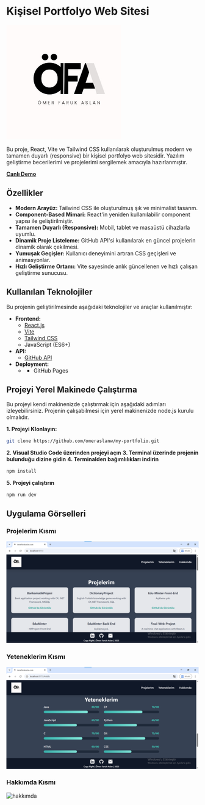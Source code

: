 # Kişisel Portfolyo Web Sitesi

<img src= "https://github.com/omeraslanw/my-portfolio/blob/main/my-portfolio-project/src/assets/logo.jpg" width = 300 px height = 300 px />

Bu proje, React, Vite ve Tailwind CSS kullanılarak oluşturulmuş modern ve tamamen duyarlı (responsive) bir kişisel portfolyo web sitesidir. Yazılım geliştirme becerilerimi ve projelerimi sergilemek amacıyla hazırlanmıştır.

**[Canlı Demo](https://kullaniciadiniz.github.io/projeniz/)**

## Özellikler

- **Modern Arayüz:** Tailwind CSS ile oluşturulmuş şık ve minimalist tasarım.
- **Component-Based Mimari:** React'in yeniden kullanılabilir component yapısı ile geliştirilmiştir.
- **Tamamen Duyarlı (Responsive):** Mobil, tablet ve masaüstü cihazlarla uyumlu.
- **Dinamik Proje Listeleme:** GitHub API'si kullanılarak en güncel projelerin dinamik olarak çekilmesi.
- **Yumuşak Geçişler:** Kullanıcı deneyimini artıran CSS geçişleri ve animasyonlar.
- **Hızlı Geliştirme Ortamı:** Vite sayesinde anlık güncellenen ve hızlı çalışan geliştirme sunucusu.

## Kullanılan Teknolojiler

Bu projenin geliştirilmesinde aşağıdaki teknolojiler ve araçlar kullanılmıştır:

- **Frontend:**
  - [React.js](https://reactjs.org/)
  - [Vite](https://vitejs.dev/)
  - [Tailwind CSS](https://tailwindcss.com/)
  - JavaScript (ES6+)
- **API:**
  - [GitHub API](https://docs.github.com/en/rest)
- **Deployment:**
  - - GitHub Pages

## Projeyi Yerel Makinede Çalıştırma

Bu projeyi kendi makinenizde çalıştırmak için aşağıdaki adımları izleyebilirsiniz. Projenin çalışabilmesi için yerel makinenizde node.js kurulu olmalıdır.

**1. Projeyi Klonlayın:**
```bash
git clone https://github.com/omeraslanw/my-portfolio.git
```
**2. Visual Studio Code üzerinden projeyi açın**
**3. Terminal üzerinde projenin bulunduğu dizine gidin**
**4. Terminalden bağımlılıkları indirin**
```bash
npm install
```
**5. Projeyi çalıştırın**
```bash
npm run dev
```

## Uygulama Görselleri

### Projelerim Kısmı
![projelerim](https://github.com/omeraslanw/my-portfolio/blob/main/my-portfolio-project/src/assets/AnaSayfa.png)

### Yeteneklerim Kısmı
![yeteneklerim](https://github.com/omeraslanw/my-portfolio/blob/main/my-portfolio-project/src/assets/Yeteneklerim.png)

### Hakkımda Kısmı
![hakkımda](https://github.com/omeraslanw/my-portfolio/blob/main/my-portfolio-project/src/assets/Hakk%C4%B1mda.png)
